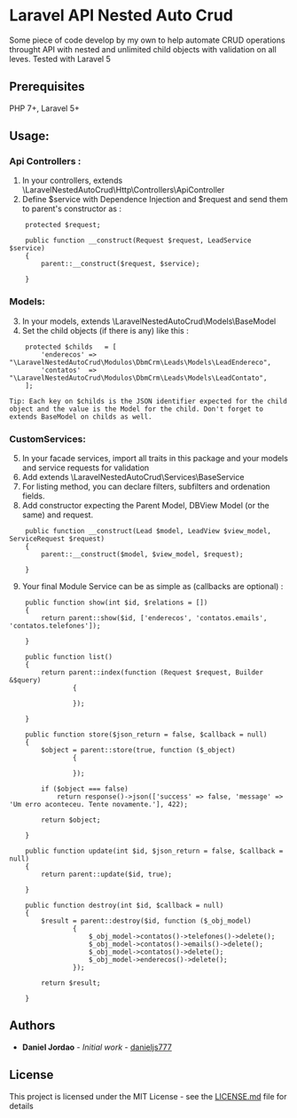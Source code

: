 # Laravel API Nested Auto Crud
Some piece of code develop by my own to help automate CRUD operations throught API with nested and unlimited child objects with validation on all leves. Tested with Laravel 5

## Prerequisites

PHP 7+, Laravel 5+

## Usage: 
### Api Controllers :  
1.  In your controllers, extends \LaravelNestedAutoCrud\Http\Controllers\ApiController
2.  Define $service with Dependence Injection and $request and send them to parent's constructor as : 
```	protected $service;
    protected $request;

	public function __construct(Request $request, LeadService $service)
    {
        parent::__construct($request, $service);

    }
```

### Models: 
3. In your models, extends \LaravelNestedAutoCrud\Models\BaseModel
4. Set the child objects (if there is any) like this  :
```
    protected $childs   = [
        'enderecos' => "\LaravelNestedAutoCrud\Modulos\DbmCrm\Leads\Models\LeadEndereco",
        'contatos'  => "\LaravelNestedAutoCrud\Modulos\DbmCrm\Leads\Models\LeadContato",
    ];
```
	Tip: Each key on $childs is the JSON identifier expected for the child object and the value is the Model for the child. Don't forget to extends BaseModel on childs as well.


### CustomServices:

5. In your facade services, import all traits in this package and your models and service requests for validation
6. Add extends \LaravelNestedAutoCrud\Services\BaseService
7. For listing method, you can declare filters, subfilters and ordenation fields.
8. Add constructor expecting the Parent Model, DBView Model (or the same) and request.
```
    public function __construct(Lead $model, LeadView $view_model, ServiceRequest $request)
    {
        parent::__construct($model, $view_model, $request);

    }
```
9. Your final Module Service can be as simple as (callbacks are optional) : 
```
    public function show(int $id, $relations = [])
    {
        return parent::show($id, ['enderecos', 'contatos.emails', 'contatos.telefones']);

    }

    public function list()
    {
        return parent::index(function (Request $request, Builder &$query)
                {

                });

    }

    public function store($json_return = false, $callback = null)
    {
        $object = parent::store(true, function ($_object)
                {

                });

        if ($object === false)
            return response()->json(['success' => false, 'message' => 'Um erro aconteceu. Tente novamente.'], 422);

        return $object;

    }

    public function update(int $id, $json_return = false, $callback = null)
    {
        return parent::update($id, true);

    }

    public function destroy(int $id, $callback = null)
    {
        $result = parent::destroy($id, function ($_obj_model)
                {
                    $_obj_model->contatos()->telefones()->delete();
                    $_obj_model->contatos()->emails()->delete();
                    $_obj_model->contatos()->delete();
                    $_obj_model->enderecos()->delete();
                });

        return $result;

    }
```


## Authors

* **Daniel Jordao** - *Initial work* - [danieljs777](https://github.com/danieljs777)

## License

This project is licensed under the MIT License - see the [LICENSE.md](LICENSE.md) file for details
